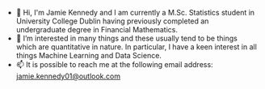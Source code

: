 - 👋 Hi, I'm Jamie Kennedy and I am currently a M.Sc. Statistics student in University College Dublin having previously completed an undergraduate degree in Financial Mathematics.
- 👀 I’m interested in many things and these usually tend to be things which are quantitative in nature. In particular, I have a keen interest in all things Machine Learning and Data Science. 
- 📫 It is possible to reach me at the following email address: jamie.kennedy01@outlook.com


